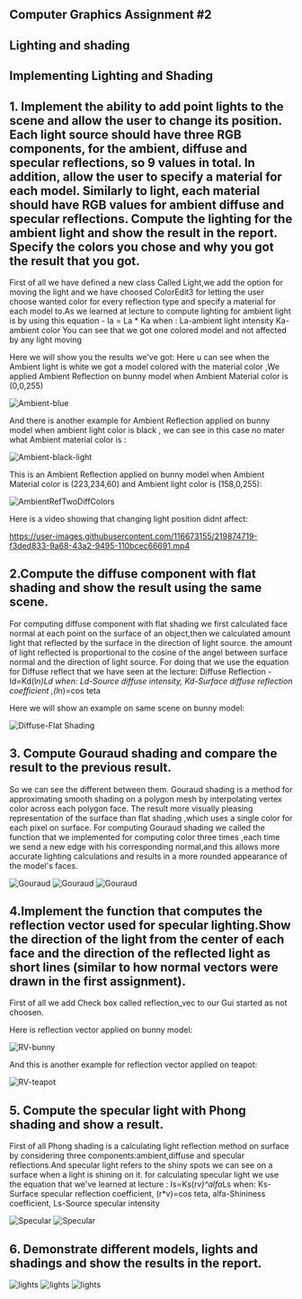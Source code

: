 ## Computer Graphics Assignment #2
## Lighting and shading
## Implementing Lighting and Shading

## 1. Implement the ability to add point lights to the scene and allow the user to change its position. Each light source should have three RGB components, for the ambient, diffuse and specular reflections, so 9 values in total. In addition, allow the user to specify a material for each model. Similarly to light, each material should have RGB values for ambient diffuse and specular reflections. Compute the lighting for the ambient light and show the result in the report. Specify the colors you chose and why you got the result that you got.

First of all we have defined a new class Called Light,we add the option for moving the light and we have choosed ColorEdit3 for letting the user choose wanted color for every reflection type 
and specify a material for each model to.As we learned at lecture to compute lighting for ambient light is by using this equation - Ia = La * Ka when :
La-ambient light intensity
Ka-ambient color
You can see that we got one colored model and not affected by any light moving

Here we will show you the results we've got:
Here u can see when the Ambient light is white we got a model colored with the material color ,We applied Ambient Reflection on bunny model when Ambient Material color is (0,0,255)

![Ambient-blue](https://user-images.githubusercontent.com/116673155/219873189-9930f721-3872-4c54-9b64-32d36516cc90.png)

And there is another example for Ambient Reflection applied on bunny model when ambient light color is black , we can see in this case no mater what Ambient material color is :

![Ambient-black-light](https://user-images.githubusercontent.com/116673155/219873495-7d9d4a04-37ad-4821-9ab2-fdd3ffa0bdfd.png)

This is an Ambient Reflection applied on bunny model when Ambient Material color is (223,234,60) and Ambient light color is (158,0,255):

![AmbientRefTwoDiffColors](https://user-images.githubusercontent.com/116673155/219874053-3a8dc392-0e20-49de-9a7c-4b8fb6bd99ff.png)

Here is a video showing that changing light position didnt affect:

https://user-images.githubusercontent.com/116673155/219874719-f3ded833-9a68-43a2-9495-110bcec66691.mp4


## 2.Compute the diffuse component with flat shading and show the result using the same scene.

For computing diffuse component with flat shading we first calculated face normal at each point on the surface of an object,then we calculated amount light that reflected by the surface in the direction of light source.
the amount of light reflected is proportional to the cosine of the angel between surface normal and the direction of light source.
For doing that we use the equation for Diffuse reflect that we have seen at the lecture:
Diffuse Reflection - Id=Kd(l*n)Ld
when: Ld-Source diffuse intensity, Kd-Surface diffuse reflection coefficient ,(l*n)=cos teta

Here we will show an example on same scene on bunny model:

![Diffuse-Flat Shading](https://user-images.githubusercontent.com/116673155/219882424-94a05771-3261-462d-88c4-bb89098cc112.png)


## 3. Compute Gouraud shading and compare the result to the previous result.

So we can see the different between them.
Gouraud shading is a method for approximating smooth shading on a polygon mesh by interpolating vertex color across each polygon face.
The result more visually pleasing representation of the surface than flat shading ,which uses a single color for each pixel on surface.
For computing Gouraud shading we called the function that we implemented for computing color three times ,each time we send a new edge with his corresponding normal,and this allows more accurate lighting calculations and results in a more rounded appearance of the model's faces.

![Gouraud](https://github.com/HaifaGraphicsCourses/computer-graphics-2023-rashilmbariky/blob/master/Assignment2Report/Gouraud1.jpg)
![Gouraud](https://github.com/HaifaGraphicsCourses/computer-graphics-2023-rashilmbariky/blob/master/Assignment2Report/Gouraud2.jpg)
![Gouraud](https://github.com/HaifaGraphicsCourses/computer-graphics-2023-rashilmbariky/blob/master/Assignment2Report/Gouraud3.jpg)


## 4.Implement the function that computes the reflection vector used for specular lighting.Show the direction of the light from the center of each face and the direction of the reflected light as short lines (similar to how normal vectors were drawn in the first assignment).

First of all we add Check box called reflection_vec to our Gui started as not choosen.

Here is reflection vector applied on bunny model:

![RV-bunny](https://user-images.githubusercontent.com/116673155/219893678-ff9cc184-d7f5-4ac1-81ee-05fd2c696e65.png)

And this is another example for reflection vector applied on teapot:

![RV-teapot](https://user-images.githubusercontent.com/116673155/219893861-5e72a36e-b3a3-462f-b3b5-5ef66644fe0d.png)


## 5. Compute the specular light with Phong shading and show a result.

First of all Phong shading is a calculating light reflection method on surface by considering three components:ambient,diffuse and specular reflections.And specular light refers to the shiny spots we can see on a surface when a light is shining on it.
for calculating specular light we use the equation that we've learned at lecture :
Is=Ks(r*v)^alfa*Ls
when: Ks-Surface specular reflection coefficient, (r*v)=cos teta, alfa-Shininess coefficient, Ls-Source specular intensity

![Specular](https://github.com/HaifaGraphicsCourses/computer-graphics-2023-rashilmbariky/blob/master/Assignment2Report/Specular-Phong3.jpg)
![Specular](https://github.com/HaifaGraphicsCourses/computer-graphics-2023-rashilmbariky/blob/master/Assignment2Report/Specular-Phong4.jpg)


## 6. Demonstrate different models, lights and shadings and show the results in the report.

![lights](https://github.com/HaifaGraphicsCourses/computer-graphics-2023-rashilmbariky/blob/master/Assignment2Report/more%20than%20one%20light%20(1).png)
![lights](https://github.com/HaifaGraphicsCourses/computer-graphics-2023-rashilmbariky/blob/master/Assignment2Report/more%20than%20one%20light%20(2).png)
![lights](https://github.com/HaifaGraphicsCourses/computer-graphics-2023-rashilmbariky/blob/master/Assignment2Report/more%20than%20one%20light%20(3).png)

